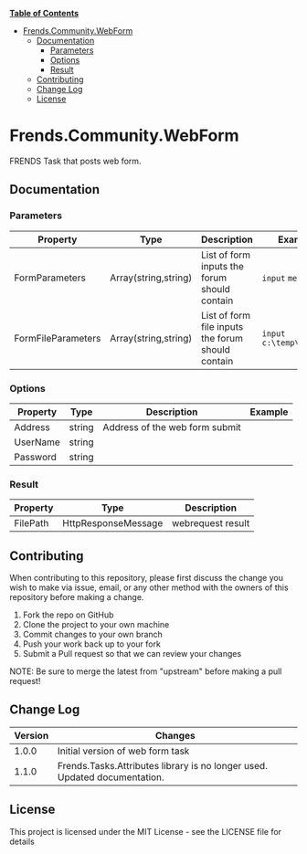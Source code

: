 **[Table of Contents](http://tableofcontent.eu)**
- [Frends.Community.WebForm](#frendscommunitywebsubmitform)
  - [Documentation](#documentation)
    - [Parameters](#parameters)
    - [Options](#options)
    - [Result](#result)
  - [Contributing](#contributing)
  - [Change Log](#change-log)
  - [License](#license)


# Frends.Community.WebForm
FRENDS Task that posts web form.

## Documentation

### Parameters

| Property            |  Type               | Description								         | Example                     |
|---------------------|---------------------|----------------------------------------------------|-----------------------------|
| FormParameters	  | Array(string,string)| List of form inputs the forum should contain       | `input` `message` |
| FormFileParameters  | Array(string,string)| List of form file inputs the forum should contain  | `input` `c:\temp\foo.txt` |

### Options

| Property                                    | Type           | Description                                    | Example                   |
|---------------------------------------------|----------------|------------------------------------------------|---------------------------|
| Address									  | string         | Address of the web form submit | |
| UserName                                    | string         | | |
| Password                                    | string         | | |

### Result

| Property        | Type     | Description                      |
|-----------------|----------|----------------------------------|
| FilePath        | HttpResponseMessage   | webrequest result|

## Contributing
When contributing to this repository, please first discuss the change you wish to make via issue, email, or any other method with the owners of this repository before making a change.

1. Fork the repo on GitHub
2. Clone the project to your own machine
3. Commit changes to your own branch
4. Push your work back up to your fork
5. Submit a Pull request so that we can review your changes

NOTE: Be sure to merge the latest from "upstream" before making a pull request!

## Change Log

| Version | Changes |
| ----- | ----- |
| 1.0.0 | Initial version of web form task |
| 1.1.0 | Frends.Tasks.Attributes library is no longer used. Updated documentation. |


## License

This project is licensed under the MIT License - see the LICENSE file for details
